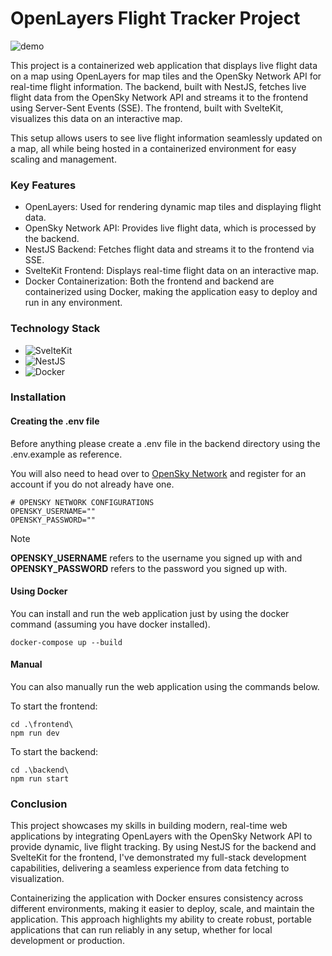 # OpenLayers Flight Tracker Project

![demo](https://github.com/user-attachments/assets/8331ee55-694b-47d8-bb12-5d57209efe72)

This project is a containerized web application that displays live flight data on a map using OpenLayers for map tiles and the OpenSky Network API for real-time flight information. The backend, built with NestJS, fetches live flight data from the OpenSky Network API and streams it to the frontend using Server-Sent Events (SSE). The frontend, built with SvelteKit, visualizes this data on an interactive map.

This setup allows users to see live flight information seamlessly updated on a map, all while being hosted in a containerized environment for easy scaling and management.

### Key Features

- OpenLayers: Used for rendering dynamic map tiles and displaying flight data.
- OpenSky Network API: Provides live flight data, which is processed by the backend.
- NestJS Backend: Fetches flight data and streams it to the frontend via SSE.
- SvelteKit Frontend: Displays real-time flight data on an interactive map.
- Docker Containerization: Both the frontend and backend are containerized using Docker, making the application easy to deploy and run in any environment.

### Technology Stack

- ![SvelteKit](https://img.shields.io/badge/SvelteKit-FF3E00?style=for-the-badge&logo=svelte&logoColor=white)
- ![NestJS](https://img.shields.io/badge/NestJS-E0234E?style=for-the-badge&logo=nestjs&logoColor=white)
- ![Docker](https://img.shields.io/badge/Docker-2496ED?style=for-the-badge&logo=docker&logoColor=white)

### Installation

#### Creating the .env file

Before anything please create a .env file in the backend directory using the .env.example as reference.

You will also need to head over to [OpenSky Network](https://opensky-network.org/) and register for an account if you do not already have one.

```
# OPENSKY NETWORK CONFIGURATIONS
OPENSKY_USERNAME=""
OPENSKY_PASSWORD=""
```

> [!NOTE] 
> **OPENSKY_USERNAME** refers to the username you signed up with and **OPENSKY_PASSWORD** refers to the password you signed up with.

#### Using Docker

You can install and run the web application just by using the docker command (assuming you have docker installed).

```
docker-compose up --build
```

#### Manual

You can also manually run the web application using the commands below.

To start the frontend:

```
cd .\frontend\
npm run dev
```

To start the backend:

```
cd .\backend\
npm run start
```

### Conclusion

This project showcases my skills in building modern, real-time web applications by integrating OpenLayers with the OpenSky Network API to provide dynamic, live flight tracking. By using NestJS for the backend and SvelteKit for the frontend, I've demonstrated my full-stack development capabilities, delivering a seamless experience from data fetching to visualization.

Containerizing the application with Docker ensures consistency across different environments, making it easier to deploy, scale, and maintain the application. This approach highlights my ability to create robust, portable applications that can run reliably in any setup, whether for local development or production.
